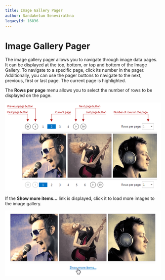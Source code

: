 ```yaml
---
title: Image Gallery Pager
author: Sandakelum Senevirathna
legacyId: 16836
---
```

# Image Gallery Pager
The image gallery pager allows you to navigate through image data pages. It can be displayed at the top, bottom, or top and bottom of the Image Gallery. To navigate to a specific page, click its number in the pager. Additionally, you can use the pager buttons to navigate to the next, previous, first or last page. The current page is highlighted.

The **Rows per page** menu allows you to select the number of rows to be displayed on the page.

![ImageGallery_Pager](../../images/img22778.png)

If the **Show more items...** link is displayed, click it to load more images to the image gallery.

![ImageGallery_Endless](../../images/img22779.png)